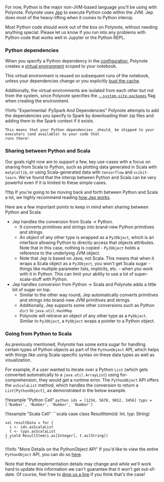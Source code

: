 For now, Python is the major non-JVM-based language you'll be using with Polynote. Polynote uses
[Jep](https://github.com/ninia/jep) to execute Python code within the JVM. Jep does most of the heavy-lifting when it 
comes to Python interop. 

Most Python code should work out of the box on Polynote, without needing anything special. Please let us know if you
run into any problems with Python code that works well in Jupyter or the Python REPL. 

### Python dependencies

When you specify a Python dependency in the [configuration](notebook-configuration.md#python-dependencies), Polynote 
creates a [virtual environment](https://virtualenv.pypa.io/en/latest/) scoped to your notebook. 

This virtual environment is reused on subsequent runs of the notebook, unless your dependencies change or you explicitly
[bust the cache](notebook-configuration.md#dependency-caching). 

Additionally, the virtual environments are isolated from each
other but not from the system, since Polynote specifies the 
[`--system-site-packages`](https://virtualenv.pypa.io/en/latest/cli_interface.html#system-site-packages) flag when
creating the environment. 

!!!info "Experimental: PySpark And Dependencies"
    Polynote attempts to add the dependencies you specify to Spark by downloading their zip files and adding them to the 
    Spark context if it exists. 

    This means that your Python dependencies _should_ be shipped to your executors (and available) to your code that 
    runs there! 

### Sharing between Python and Scala

Our goals right now are to support a few, key use-cases with a focus on sharing from Scala to Python,
such as plotting data generated in Scala with `matplotlib`, or using Scala-generated data with `tensorflow` and
`scikit-learn`. We've found that the interop between Python and Scala can be very powerful even if it is limited to these
simple cases.


!!!tip
    If you're going to be moving back and forth between Python and Scala a lot, we highly recommend reading 
    [how Jep works](https://github.com/ninia/jep/wiki/How-Jep-Works).

Here are a few important points to keep in mind when sharing between Python and Scala:

* Jep handles the conversion from Scala -> Python.
    * It converts primitives and strings into brand-new Python primitives and strings.
    * An object of any other type is wrapped as a `PyJObject`, which is an interface allowing Python to directly access
      that objects attributes. Note that in this case, nothing is copied - `PyJObject` holds a reference to the underlying
      JVM object.
    * Note that Jep is based on Java, not Scala. This means that when it wraps a Scala object as a `PyJObject`, you won't
      get Scala sugar - things like multiple parameter lists, implicits, etc. - when you work with it in Python.
      This can limit your ability to use a lot of super-scala-stuff with Python.
* Jep handles conversion from Python -> Scala and Polynote adds a little bit of sugar on top.
    * Similar to the other way round, Jep automatically converts primitives and strings into brand-new JVM primitives and strings.
    * Additionally, Jep supports some other conversions such as Python `dict` to `java.util.HashMap`
    * Polynote will retrieve an object of any other type as a `PyObject`. Similar to `PyJObject`, a `PyObject` wraps a pointer
      to a Python object. 

### Going from Python to Scala 
As previously mentioned, Polynote has some extra sugar for handling certain types of Python objects as part of the 
`PythonObject` API, which helps with things like using Scala-specific syntax on these data types as well as visualization. 

For example, if a user wanted to iterate over a Python `List` (which gets converted automatically to a `java.util.ArrayList`) 
using for-comprehension, they would get a runtime error. The `PythonObject` API offers the `asScalaList` method, which 
handles the conversion to return a `List[PythonObject]`, as demonstrated in the below example. 

!!!example "Python Cell"
    ```python
    ids = [1234, 5678, 9012, 3456]
    typs = ['Number', 'Number', 'Number', 'Number']
    ```

!!!example "Scala Cell"
    ```scala
    case class ResultItem(id: Int, typ: String)
    
    val resultData = for {
      i <- ids.asScalaList
      t <- typs.asScalaList
    } yield ResultItem(i.as[Integer], t.as[String])
    ```

!!!info "More Details on the PythonObject API"
    If you'd like to view the entire `PythonObject` API, you can do so 
    [here](https://github.com/polynote/polynote/blob/master/polynote-runtime/src/main/scala/polynote/runtime/python/PythonObject.scala#L19).

Note that these implementation details may change and while we'll work hard to update this information we can't guarantee
that it won't get out-of-date. Of course, feel free to [drop us a line](https://gitter.im/polynote/polynote) if you
think that's the case!